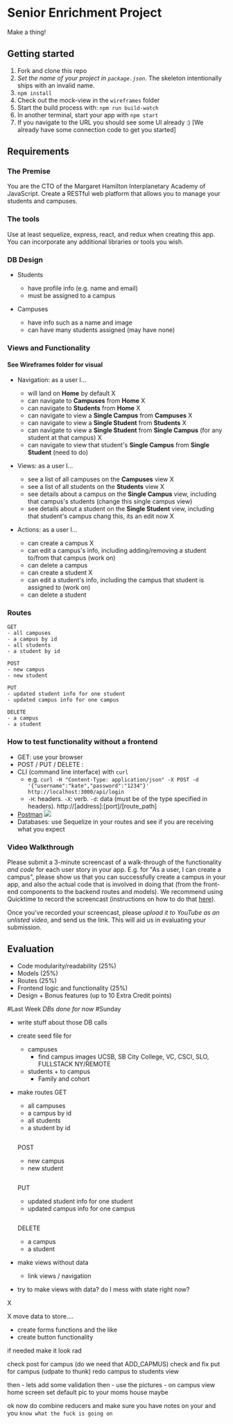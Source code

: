 # Senior Enrichment Project

Make a thing!

## Getting started

1. Fork and clone this repo
2. *Set the name of your project in `package.json`*. The skeleton intentionally ships with an invalid name.
3. `npm install`
4. Check out the mock-view in the `wireframes` folder
5. Start the build process with: `npm run build-watch`
6. In another terminal, start your app with `npm start`
7. If you navigate to the URL you should see some UI already :) [We already have some connection code to get you started]

## Requirements

### The Premise

You are the CTO of the Margaret Hamilton Interplanetary Academy of JavaScript. Create a RESTful web platform that allows you to manage your students and campuses.

### The tools

Use at least sequelize, express, react, and redux when creating this app. You can incorporate any additional libraries or tools you wish.

### DB Design

- Students
  * have profile info (e.g. name and email)
  * must be assigned to a campus

- Campuses
  * have info such as a name and image
  * can have many students assigned (may have none)

### Views and Functionality
#### See Wireframes folder for visual

- Navigation: as a user I...
  * will land on **Home** by default X
  * can navigate to **Campuses** from **Home** X
  * can navigate to **Students** from **Home** X
  * can navigate to view a **Single Campus** from **Campuses** X
  * can navigate to view a **Single Student** from **Students** X
  * can navigate to view a **Single Student** from **Single Campus** (for any student at that  campus) X
  * can navigate to view that student's **Single Campus** from **Single Student** (need to do)

- Views: as a user I...
  * see a list of all campuses on the **Campuses** view X
  * see a list of all students on the **Students** view X
  * see details about a campus on the **Single Campus** view, including that campus's students (change this single campus view)
  * see details about a student on the **Single Student** view, including that student's campus
  chang this, its an edit now X

- Actions: as a user I...
  * can create a campus X
  * can edit a campus's info, including adding/removing a student to/from that campus (work on)
  * can delete a campus
  * can create a student X
  * can edit a student's info, including the campus that student is assigned to (work on)
  * can delete a student

### Routes

```
GET
- all campuses
- a campus by id
- all students
- a student by id
```

```
POST
- new campus
- new student
```

```
PUT
- updated student info for one student
- updated campus info for one campus
```

```
DELETE
- a campus
- a student
```

### How to test functionality without a frontend
- GET: use your browser
- POST / PUT / DELETE :
 - CLI (command line interface) with `curl`
   - e.g. `curl -H "Content-Type: application/json" -X POST -d '{"username":"kate","password":"1234"}' http://localhost:3000/api/login`
   - `-H`: headers. `-X`: verb. `-d`: data (must be of the type specified in headers). http://[address]:[port]/[route_path]
 - [Postman](https://www.getpostman.com/)
   ![](https://www.dropbox.com/s/4fk3b90cd0i1a5y/postman_post.png?raw=true)
- Databases: use Sequelize in your routes and see if you are receiving what you expect

### Video Walkthrough
Please submit a 3-minute screencast of a walk-through of the functionality *and code* for each user story in your app. E.g. for "As a user, I can create a campus", please show us that you can successfully create a campus in your app, and also the actual code that is involved in doing that (from the front-end components to the backend routes and models). We recommend using Quicktime to record the screencast (instructions on how to do that [here](https://support.apple.com/kb/PH5882?locale=en_US&viewlocale=en_US)).

Once you've recorded your screencast, please *upload it to YouTube as an unlisted video*, and send us the link. This will aid us in evaluating your submission.

## Evaluation

- Code modularity/readability (25%)
- Models (25%)
- Routes (25%)
- Frontend logic and functionality (25%)
- Design + Bonus features (up to 10 Extra Credit points)

#Last Week
*DBs done for now*
#Sunday
- write stuff about those DB calls
- create seed file for
  * campuses
    - find campus images UCSB, SB City College, VC, CSCI, SLO, FULLSTACK NY/REMOTE
  * students  + to campus
    - Family and cohort
- make routes
  GET
  - all campuses
  - a campus by id
  - all students
  - a student by id
  ```

  ```
  POST
  - new campus
  - new student
  ```

  ```
  PUT
  - updated student info for one student
  - updated campus info for one campus
  ```

  ```
  DELETE
  - a campus
  - a student

- make views without data
  * link views / navigation

- try to make views with data? do I mess with state right now?

X

X move data to store....
- create forms functions and the like
- create button functionality

if needed make it look rad


check post for campus (do we need that ADD_CAPMUS)
check and fix put for campus (udpate to thunk)
redo campus to students view

then - lets add some validation
then - use the pictures - on campus view home screen
set default pic to your moms house maybe

ok now do combine reducers and make sure you have notes on your
and you `know what the fuck is going on`
